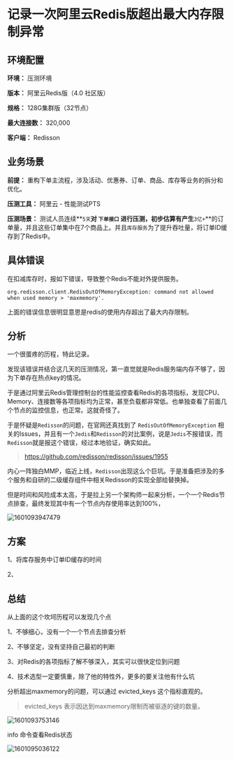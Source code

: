 # 记录一次阿里云Redis版超出最大内存限制异常

## 环境配置

**环境：** 压测环境

**版本：** 阿里云Redis版（4.0 社区版）

**规格：** 128G集群版（32节点）

**最大连接数：** 320,000

**客户端：** Redisson



## 业务场景

**前提：** 重构下单主流程，涉及活动、优惠券、订单、商品、库存等业务的拆分和优化。

**压测工具：** 阿里云 - 性能测试PTS

**压测场景：** 测试人员连续**`5天`**对 **`下单接口`** 进行压测，初步估算有产生**`3亿+`**的订单量，并且这些订单集中在7个商品上。并且`库存服务`为了提升吞吐量，将订单ID缓存到了Redis中。



## 具体错误

在扣减库存时，报如下错误，导致整个Redis不能对外提供服务。

```text
org.redisson.client.RedisOutOfMemoryException: command not allowed when used memory > 'maxmemory'.   
```

上面的错误信息很明显意思是redis的使用内存超出了最大内存限制。



## 分析

一个很蛋疼的历程，特此记录。

发现该错误并结合这几天的压测情况，第一直觉就是Redis服务端内存不够了，因为下单存在热点key的情况。

于是通过阿里云Redis管理控制台的性能监控查看Redis的各项指标，发现CPU、Memory、连接数等各项指标均为正常，甚至负载都非常低。也单独查看了前面几个节点的监控信息，也正常。这就奇怪了。

于是怀疑是`Redisson`的问题，在官网还真找到了 `RedisOutOfMemoryException` 相关的Issues，并且有一个`Jedis`和`Redisson`的对比案例，说是`Jedis`不报错误，而`Redisson`就是报这个错误，经过本地验证，确实如此。

> https://github.com/redisson/redisson/issues/1955

内心一阵独白MMP，临近上线，`Redisson`出现这么个巨坑。于是准备把涉及的多个服务和自研的二级缓存组件中相关Redisson的实现全部给替换掉。

但是时间和风险成本太高，于是拉上另一个架构师一起来分析，一个一个Redis节点排查，最终发现其中有一个节点内存使用率达到100%，



![1601093947479](C:\Users\Administrator\AppData\Roaming\Typora\typora-user-images\1601093947479.png)





## 方案

1、将库存服务中订单ID缓存的时间

2、



## 总结

从上面的这个坎坷历程可以发现几个点

1、不够细心，没有一个一个节点去排查分析

2、不够坚定，没有坚持自己最初的判断

3、对Redis的各项指标了解不够深入，其实可以很快定位到问题

4、技术选型一定要慎重，除了他的特性外，更多的要关注他有什么坑



分析超出maxmemory的问题，可以通过 evicted_keys 这个指标直观的。

> evicted_keys  表示因达到maxmemory限制而被驱逐的键的数量。

![1601093753146](C:\Users\Administrator\AppData\Roaming\Typora\typora-user-images\1601093753146.png)

info 命令查看Redis状态

![1601095036122](C:\Users\Administrator\AppData\Roaming\Typora\typora-user-images\1601095036122.png)